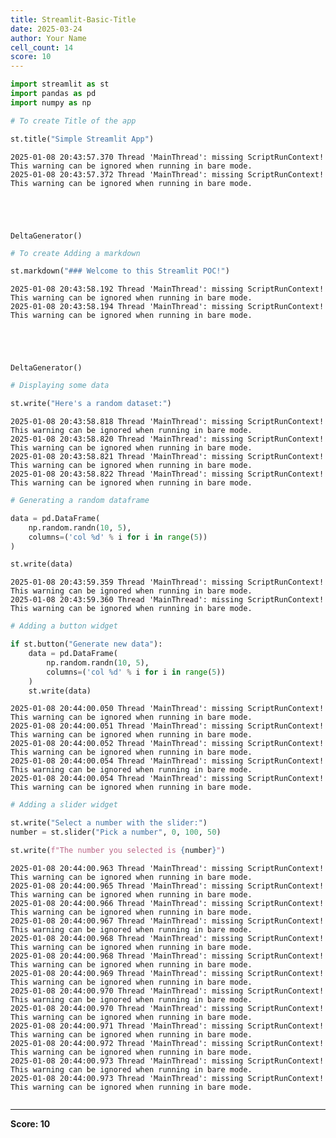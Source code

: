 ```yaml
---
title: Streamlit-Basic-Title
date: 2025-03-24
author: Your Name
cell_count: 14
score: 10
---
```


```python
import streamlit as st
import pandas as pd
import numpy as np
```


```python
# To create Title of the app
```


```python
st.title("Simple Streamlit App")
```

    2025-01-08 20:43:57.370 Thread 'MainThread': missing ScriptRunContext! This warning can be ignored when running in bare mode.
    2025-01-08 20:43:57.372 Thread 'MainThread': missing ScriptRunContext! This warning can be ignored when running in bare mode.





    DeltaGenerator()




```python
# To create Adding a markdown
```


```python
st.markdown("### Welcome to this Streamlit POC!")
```

    2025-01-08 20:43:58.192 Thread 'MainThread': missing ScriptRunContext! This warning can be ignored when running in bare mode.
    2025-01-08 20:43:58.194 Thread 'MainThread': missing ScriptRunContext! This warning can be ignored when running in bare mode.





    DeltaGenerator()




```python
# Displaying some data
```


```python
st.write("Here's a random dataset:")
```

    2025-01-08 20:43:58.818 Thread 'MainThread': missing ScriptRunContext! This warning can be ignored when running in bare mode.
    2025-01-08 20:43:58.820 Thread 'MainThread': missing ScriptRunContext! This warning can be ignored when running in bare mode.
    2025-01-08 20:43:58.821 Thread 'MainThread': missing ScriptRunContext! This warning can be ignored when running in bare mode.
    2025-01-08 20:43:58.822 Thread 'MainThread': missing ScriptRunContext! This warning can be ignored when running in bare mode.



```python
# Generating a random dataframe
```


```python
data = pd.DataFrame(
    np.random.randn(10, 5),
    columns=('col %d' % i for i in range(5))
)

st.write(data)
```

    2025-01-08 20:43:59.359 Thread 'MainThread': missing ScriptRunContext! This warning can be ignored when running in bare mode.
    2025-01-08 20:43:59.360 Thread 'MainThread': missing ScriptRunContext! This warning can be ignored when running in bare mode.



```python
# Adding a button widget
```


```python
if st.button("Generate new data"):
    data = pd.DataFrame(
        np.random.randn(10, 5),
        columns=('col %d' % i for i in range(5))
    )
    st.write(data)
```

    2025-01-08 20:44:00.050 Thread 'MainThread': missing ScriptRunContext! This warning can be ignored when running in bare mode.
    2025-01-08 20:44:00.051 Thread 'MainThread': missing ScriptRunContext! This warning can be ignored when running in bare mode.
    2025-01-08 20:44:00.052 Thread 'MainThread': missing ScriptRunContext! This warning can be ignored when running in bare mode.
    2025-01-08 20:44:00.054 Thread 'MainThread': missing ScriptRunContext! This warning can be ignored when running in bare mode.
    2025-01-08 20:44:00.054 Thread 'MainThread': missing ScriptRunContext! This warning can be ignored when running in bare mode.



```python
# Adding a slider widget
```


```python
st.write("Select a number with the slider:")
number = st.slider("Pick a number", 0, 100, 50)

st.write(f"The number you selected is {number}")
```

    2025-01-08 20:44:00.963 Thread 'MainThread': missing ScriptRunContext! This warning can be ignored when running in bare mode.
    2025-01-08 20:44:00.965 Thread 'MainThread': missing ScriptRunContext! This warning can be ignored when running in bare mode.
    2025-01-08 20:44:00.966 Thread 'MainThread': missing ScriptRunContext! This warning can be ignored when running in bare mode.
    2025-01-08 20:44:00.967 Thread 'MainThread': missing ScriptRunContext! This warning can be ignored when running in bare mode.
    2025-01-08 20:44:00.968 Thread 'MainThread': missing ScriptRunContext! This warning can be ignored when running in bare mode.
    2025-01-08 20:44:00.968 Thread 'MainThread': missing ScriptRunContext! This warning can be ignored when running in bare mode.
    2025-01-08 20:44:00.969 Thread 'MainThread': missing ScriptRunContext! This warning can be ignored when running in bare mode.
    2025-01-08 20:44:00.970 Thread 'MainThread': missing ScriptRunContext! This warning can be ignored when running in bare mode.
    2025-01-08 20:44:00.970 Thread 'MainThread': missing ScriptRunContext! This warning can be ignored when running in bare mode.
    2025-01-08 20:44:00.971 Thread 'MainThread': missing ScriptRunContext! This warning can be ignored when running in bare mode.
    2025-01-08 20:44:00.972 Thread 'MainThread': missing ScriptRunContext! This warning can be ignored when running in bare mode.
    2025-01-08 20:44:00.973 Thread 'MainThread': missing ScriptRunContext! This warning can be ignored when running in bare mode.
    2025-01-08 20:44:00.973 Thread 'MainThread': missing ScriptRunContext! This warning can be ignored when running in bare mode.



```python

```


---
**Score: 10**
